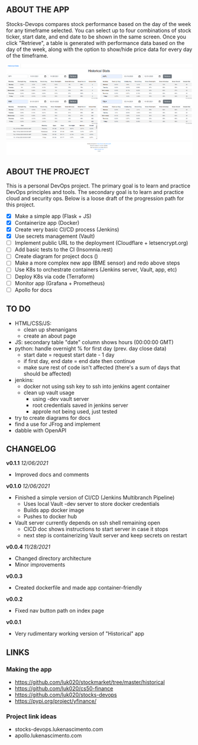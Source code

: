 ## ABOUT THE APP

Stocks-Devops compares stock performance based on the day of the week for any timeframe selected. You can select up to four combinations of stock ticker, start date, and end date to be shown in the same screen. Once you click "Retrieve", a table is generated with performance data based on the day of the week, along with the option to show/hide price data for every day of the timeframe.

![App main page screenshot](./docs/images/screenshot1.png)

## ABOUT THE PROJECT

This is a personal DevOps project. The primary goal is to learn and practice DevOps principles and tools. The secondary goal is to learn and practice cloud and security ops. Below is a loose draft of the progression path for this project.

- [x] Make a simple app (Flask + JS)
- [x] Containerize app (Docker)
- [x] Create very basic CI/CD process (Jenkins)
- [x] Use secrets management (Vault)
- [ ] Implement public URL to the deployment (Cloudflare + letsencrypt.org)
- [ ] Add basic tests to the CI (Insomnia.rest)
- [ ] Create diagram for project docs ()
- [ ] Make a more complex new app (BME sensor) and redo above steps
- [ ] Use K8s to orchestrate containers (Jenkins server, Vault, app, etc)
- [ ] Deploy K8s via code (Terraform)
- [ ] Monitor app (Grafana + Prometheus)
- [ ] Apollo for docs

## TO DO

- HTML/CSS/JS:
    - clean up shenanigans
    - create an about page
- JS: secondary table "date" column shows hours (00:00:00 GMT)
- python: handle overnight % for first day (prev. day close data)
    - start date = request start date - 1 day
    - if first day, end date = end date then continue
    - make sure rest of code isn't affected (there's a sum of days that should be affected)
- jenkins:
    - docker not using ssh key to ssh into jenkins agent container
    - clean up vault usage
        - using -dev vault server
        - root credentials saved in jenkins server
        - approle not being used, just tested
- try to create diagrams for docs
- find a use for JFrog and implement
- dabble with OpenAPI

## CHANGELOG

**v0.1.1** *12/06/2021*
- Improved docs and comments

**v0.1.0** *12/06/2021*
- Finished a simple version of CI/CD (Jenkins Multibranch Pipeline)
    - Uses local Vault -dev server to store docker credentials
    - Builds app docker image
    - Pushes to docker hub
- Vault server currently depends on ssh shell remaining open
    - CICD doc shows instructions to start server in case it stops
    - next step is containerizing Vault server and keep secrets on restart

**v0.0.4** *11/28/2021*
- Changed directory architecture
- Minor improvements

**v0.0.3**
- Created dockerfile and made app container-friendly

**v0.0.2**
- Fixed nav button path on index page

**v0.0.1**
- Very rudimentary working version of "Historical" app

## LINKS

### Making the app

- https://github.com/luk020/stockmarket/tree/master/historical
- https://github.com/luk020/cs50-finance
- https://github.com/luk020/stocks-devops
- https://pypi.org/project/yfinance/

### Project link ideas

- stocks-devops.lukenascimento.com
- apollo.lukenascimento.com